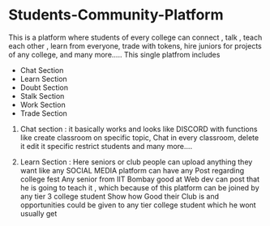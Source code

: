 # Students-Community-Platform

This is a platform where students of every college can connect , 
                                                       talk , 
                                                       teach each other , 
                                                       learn from everyone, 
                                                       trade with tokens, 
                                                       hire juniors for projects of any college,
                                                       and many more.....
This single platfrom includes
- Chat Section
- Learn Section
- Doubt Section
- Stalk Section
- Work Section
- Trade Section


1. Chat section : it basically works and looks like DISCORD with functions like create classroom on specific topic, 
                  Chat in every classroom, delete it edit it specific restrict students and many more....
                  
2. Learn Section : Here seniors or club people can upload anything they want like any SOCIAL MEDIA platform 
                   can have any Post regarding college fest 
                   Any senior from IIT Bombay good at Web dev can post that he is going to teach it , which because of this platform can be joined by any tier 3 college student
                   Show how Good their Club is and opportunities could be given to any tier college student which he wont usually get
                   
